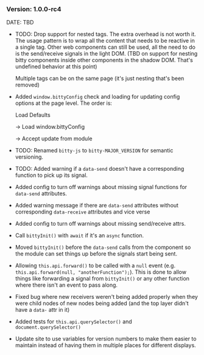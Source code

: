 ### Version: 1.0.0-rc4

DATE: TBD

- TODO: Drop support for nested tags. 
The extra overhead is not worth it.
The usage pattern is to wrap all the
content that needs to be reactive 
in a single tag. Other web components
can still be used, all the need to
do is the send/receive signals 
in the light DOM. (TBD on support
for nesting bitty components inside
other components in the shadow DOM. 
That's undefined behavior at this point) 

  Multiple tags can be on the same
  page (it's just nesting that's been 
  removed)


- Added `window.bittyConfig` check and
loading for updating config options at
the page level. The order is:

  Load Defaults 

  -> Load window.bittyConfig 

  -> Accept update from module

- TODO: Renamed `bitty-js` to `bitty-MAJOR_VERSION`
for semantic versioning. 

- TODO: Added warning if a `data-send`
doesn't have a corresponding function
to pick up its signal.

- Added config to turn off warnings
about missing signal functions 
for `data-send` attributes. 

- Added warning message if there are
`data-send` attributes without corresponding
`data-receive` attributes and vice verse

- Added config to turn off warnings
about missing send/receive attrs.

- Call `bittyInit()` with `await`
if it's an `async` function. 

- Moved `bittyInit()` before the `data-send`
calls from the component so the module
can set things up before the signals 
start being sent.

- Allowing `this.api.forward()` to be called
with a `null` event (e.g. 
`this.api.forward(null, "anotherFunction");`). 
This is done to allow things like forwarding
a signal from `bittyInit()` or any other
function where there isn't an event to pass
along.

- Fixed bug where new receivers weren't
being added properly when they were child
nodes of new nodes being added (and
the top layer didn't have a `data-` attr
in it)

- Added tests for `this.api.querySelector()`
and `document.querySelector()`

- Update site to use variables for version
numbers to make them easier to maintain
instead of having them in multiple places
for different displays. 



